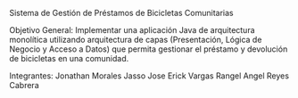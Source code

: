 Sistema de Gestión de Préstamos de Bicicletas Comunitarias


Objetivo General: Implementar una aplicación Java de arquitectura monolítica utilizando arquitectura de capas (Presentación, Lógica de Negocio y Acceso a Datos) que permita gestionar el préstamo y devolución de bicicletas en una comunidad.

Integrantes:
Jonathan Morales Jasso
Jose Erick Vargas Rangel
Angel Reyes Cabrera
